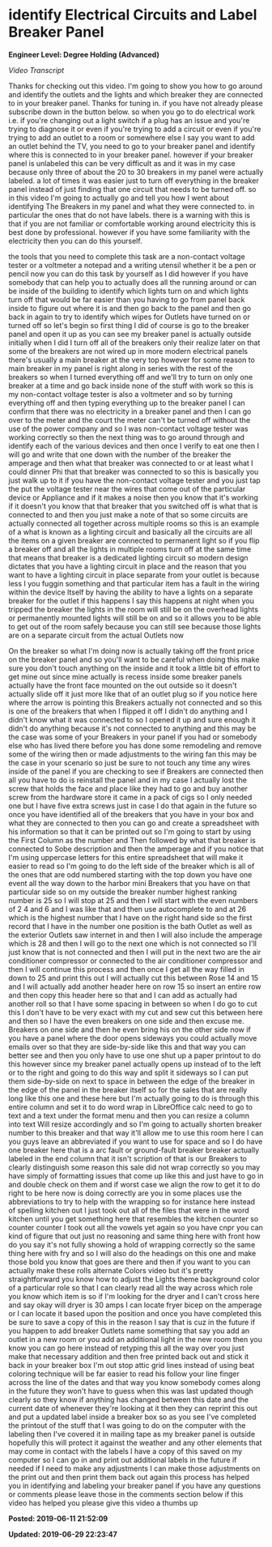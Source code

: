 # identify Electrical Circuits and Label Breaker Panel

**Engineer Level: Degree Holding (Advanced)** 

*Video Transcript* 

Thanks for checking out this video. I'm going to show you how to go around and identify the outlets and the lights and which breaker they are connected to in your breaker panel. 
Thanks for tuning in. if you have not already please subscribe down in the button below. so when you go to do electrical work i.e. if you're changing out a light switch if a plug has an issue and you're trying to diagnose it or even if you're trying to add a circuit or even if you're trying to add an outlet to a room or somewhere else I say you want to add an outlet behind the TV, you need to go to your breaker panel and identify where this is connected to in your breaker panel. however if your breaker panel is unlabeled this can be very difficult as and it was in my case because only three of about the 20 to 30 breakers in my panel were actually labeled. a lot of times it was easier just to turn off everything in the breaker panel instead of just finding that one circuit that needs to be turned off. so in this video I'm going to actually go and tell you how I went about identifying The Breakers in my panel and what they were connected to.  in particular the ones that do not have labels. there is a warning with this is that if you are not familiar or comfortable working around electricity this is best done by professional. however if you have some familiarity with the electricity then you can do this yourself.

the tools that you need to complete this task are a non-contact voltage tester or a voltmeter a notepad and a writing utensil whether it be a pen or pencil now you can do this task by yourself as I did however if you have somebody that can help you to actually does all the running around or can be inside of the building to identify which lights turn on and which lights turn off that would be far easier than you having to go from panel back inside to figure out where it is and then go back to the panel and then go back in again to try to identify which wipes for Outlets have turned on or turned off so let's begin so first thing I did of course is go to the breaker panel and open it up as you can see my breaker panel is actually outside initially when I did I turn off all of the breakers only their realize later on that some of the breakers are not wired up in more modern electrical panels there's usually a main breaker at the very top however for some reason to main breaker in my panel is right along in series with the rest of the breakers so when I turned everything off and we'll try to turn on only one breaker at a time and go back inside none of the stuff with work so this is my non-contact voltage tester is also a voltmeter and so by turning everything off and then typing everything up to the breaker panel I can confirm that there was no electricity in a breaker panel and then I can go over to the meter and the court the meter can't be turned off without the use of the power company and so I was non-contact voltage tester was working correctly so then the next thing was to go around through and identify each of the various devices and then once I verify to eat one then I will go and write that one down with the number of the breaker the amperage and then what that breaker was connected to or at least what I could dinner Phi that that breaker was connected to so this is basically you just walk up to it if you have the non-contact voltage tester and you just tap the put the voltage tester near the wires that come out of the particular device or Appliance and if it makes a noise then you know that it's working if it doesn't you know that that breaker that you switched off is what that is connected to and then you just make a note of that so some circuits are actually connected all together across multiple rooms so this is an example of a what is known as a lighting circuit and basically all the circuits are all the items on a given breaker are connected to permanent light so if you flip a breaker off and all the lights in multiple rooms turn off at the same time that means that breaker is a dedicated lighting circuit so modern design dictates that you have a lighting circuit in place and the reason that you want to have a lighting circuit in place separate from your outlet is because less I you fuggin something and that particular item has a fault in the wiring within the device Itself by having the ability to have a lights on a separate breaker for the outlet if this happens I say this happens at night when you tripped the breaker the lights in the room will still be on the overhead lights or permanently mounted lights will still be on and so it allows you to be able to get out of the room safely because you can still see because those lights are on a separate circuit from the actual Outlets now




On the breaker so what I'm doing now is actually taking off the front price on the breaker panel and so you'll want to be careful when doing this make sure you don't touch anything on the inside and it took a little bit of effort to get mine out since mine actually is recess inside some breaker panels actually have the front face mounted on the out outside so it doesn't actually slide off it just more like that of an outlet plug so if you notice here where the arrow is pointing this Breakers actually not connected and so this is one of the breakers that when I flipped it off I didn't do anything and I didn't know what it was connected to so I opened it up and sure enough it didn't do anything because it's not connected to anything and this may be the case was some of your Breakers in your panel if you had or somebody else who has lived there before you has done some remodeling and remove some of the wiring then or made adjustments to the wiring fan this may be the case in your scenario so just be sure to not touch any time any wires inside of the panel if you are checking to see if Breakers are connected then all you have to do is reinstall the panel and in my case I actually lost the screw that holds the face and place like they had to go and buy another screw from the hardware store it came in a pack of cigs so I only needed one but I have five extra screws just in case I do that again in the future so once you have identified all of the breakers that you have in your box and what they are connected to then you can go and create a spreadsheet with his information so that it can be printed out so I'm going to start by using the First Column as the number and Then followed by what that breaker is connected to Sobe description and then the amperage and if you notice that I'm using uppercase letters for this entire spreadsheet that will make it easier to read so I'm going to do the left side of the breaker which is all of the ones that are odd numbered starting with the top down you have one event all the way down to the harbor mini Breakers that you have on that particular side so on my outside the breaker number highest ranking number is 25 so I will stop at 25 and then I will start with the even numbers of 2 4 and 6 and I was like that and then use autocomplete to and at 26 which is the highest number that I have on the right hand side so the first record that I have in the number one position is the bath Outlet as well as the exterior Outlets saw internet in and then I will also include the amperage which is 28 and then I will go to the next one which is not connected so I'll just know that is not connected and then I will put in the next two are the air conditioner compressor or connected to the air conditioner compressor and then I will continue this process and then once I get all the way filled in down to 25 and print this out I will actually cut this between Rose 14 and 15 and I will actually add another header here on row 15 so insert an entire row and then copy this header here so that and I can add as actually had another roll so that I have some spacing in between so when I do go to cut this I don't have to be very exact with my cut and sew cut this between here and then so I have the even breakers on one side and then excuse me. Breakers on one side and then he even bring his on the other side now if you have a panel where the door opens sideways you could actually move emails over so that they are side-by-side like this and that way you can better see and then you only have to use one shut up a paper printout to do this however since my breaker panel actually opens up instead of to the left or to the right and going to do this way and split it sideways so I can put them side-by-side on next to space in between the edge of the breaker in the edge of the panel in the breaker itself so for the sales that are really long like this one and these here but I'm actually going to do is through this entire column and set it to do word wrap in LibreOffice calc need to go to text and a text under the format menu and then you can resize a column into text Will resize accordingly and so I'm going to actually shorten breaker number to this breaker and that way it'll allow me to use this room here I can you guys leave an abbreviated if you want to use for space and so I do have one breaker here that is a arc fault or ground-fault breaker breaker actually labeled in the end column that it isn't scription of that is our Breakers to clearly distinguish some reason this sale did not wrap correctly so you may have simply of formatting issues that come up like this and just have to go in and double check on them and if worst case we align the row to get it to do right to be here now is doing correctly are you in some places use the abbreviations to try to help with the wrapping so for instance here instead of spelling kitchen out I just took out all of the files that were in the word kitchen until you get something here that resembles the kitchen counter so counter counter I took out all the vowels yet again so you have cnpr you can kind of figure that out just no reasoning and same thing here with front how do you say it's not fully showing a hold of wrapping correctly so the same thing here with fry and so I will also do the headings on this one and make those bold you know that goes are there and then if you want to you can actually make these rolls alternate Colors video but it's pretty straightforward you know how to adjust the Lights theme background color of a particular role so that I can clearly read all the way across which role you know which item is so if I'm looking for the dryer and I can't cross here and say okay will dryer is 30 amps I can locate fryer bicep on the amperage or I can locate it based upon the position and once you have completed this be sure to save a copy of this in the reason I say that is cuz in the future if you happen to add breaker Outlets name something that say you add an outlet in a new room or you add an additional light in the new room then you know you can go here instead of retyping this all the way over you just make that necessary addition and then free printed back out and stick it back in your breaker box I'm out stop attic grid lines instead of using beat coloring technique will be far easier to read his follow your line finger across the line of the dates and that way you know somebody comes along in the future they won't have to guess when this was last updated though clearly so they know if anything has changed between this date and the current date of whenever they're looking at it then they can reprint this out and put a updated label inside a breaker box so as you see I've completed the printout of the stuff that I was going to do on the computer with the labeling then I've covered it in mailing tape as my breaker panel is outside hopefully this will protect it against the weather and any other elements that may come in contact with the labels I have a copy of this saved on my computer so I can go in and print out additional labels in the future if needed if I need to make any adjustments I can make those adjustments on the print out and then print them back out again this process has helped you in identifying and labeling your breaker panel if you have any questions or comments please leave those in the comments section below if this video has helped you please give this video a thumbs up ​​​​​​​

**Posted: 2019-06-11 21:52:09** 

**Updated: 2019-06-29 22:23:47** 




